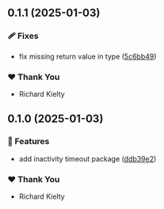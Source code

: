 ## 0.1.1 (2025-01-03)


### 🩹 Fixes

- fix missing return value in type ([5c6bb49](https://github.com/tw050x/webframe/commit/5c6bb49))


### ❤️  Thank You

- Richard Kielty

## 0.1.0 (2025-01-03)


### 🚀 Features

- add inactivity timeout package ([ddb39e2](https://github.com/tw050x/webframe/commit/ddb39e2))


### ❤️  Thank You

- Richard Kielty